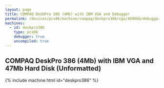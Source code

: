 ```yaml
---
layout: page
title: COMPAQ DeskPro 386 (4Mb) with IBM VGA and Debugger
permalink: /devices/pcx86/machine/compaq/deskpro386/vga/4096kb/debugger/visual/
machines:
  - id: deskpro386
    type: pcx86
    debugger: true
    uncompiled: true
---
```


COMPAQ DeskPro 386 (4Mb) with IBM VGA and 47Mb Hard Disk (Unformatted)
----------------------------------------------------------------------

{% include machine.html id="deskpro386" %}
